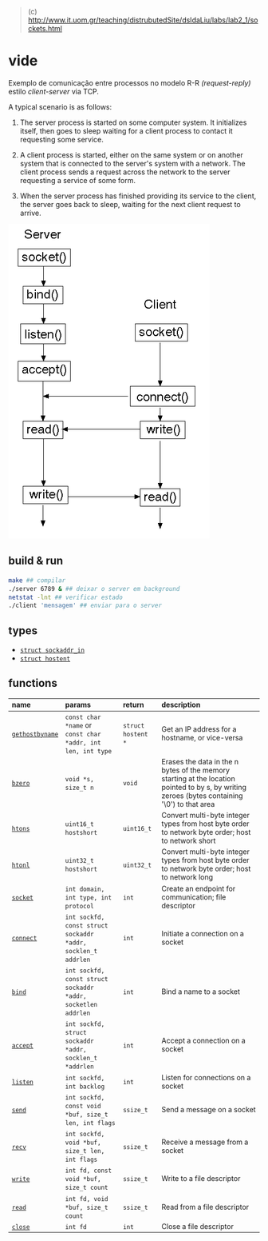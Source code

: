 > (c) http://www.it.uom.gr/teaching/distrubutedSite/dsIdaLiu/labs/lab2_1/sockets.html

# vide
Exemplo de comunicação entre processos no modelo R-R _(request-reply)_ estilo _client-server_ via TCP.

A typical scenario is as follows:
1. The server process is started on some computer system. It initializes itself, then goes to sleep waiting for a client process to contact it requesting some service.

2. A client process is started, either on the same system or on another system that is connected to the server's system with a network. The client process sends a request across the network to the server requesting a service of some form.
3. When the server process has finished providing its service to the client, the server goes back to sleep, waiting for the next client request to arrive.


[![tcp-seq-diagram](./tcp_seq.gif)]()

## build & run

```bash
make ## compilar
./server 6789 & ## deixar o server em background
netstat -lnt ## verificar estado
./client 'mensagem' ## enviar para o server
```

## types
- [`struct sockaddr_in`](https://www.gta.ufrj.br/ensino/eel878/sockets/sockaddr_inman.html)
- [`struct hostent`](https://www.gnu.org/software/libc/manual/html_node/Host-Names.html)

## functions
name | params | return  | description
:----|:-------|:--------|:-----------
[`gethostbyname`](https://www.gta.ufrj.br/ensino/eel878/sockets/gethostbynameman.html) | `const char *name` or <br> `const char *addr, int len, int type` | `struct hostent *` | Get an IP address for a hostname, or vice-versa
[`bzero`](http://man7.org/linux/man-pages/man3/bzero.3.html) | `void *s, size_t n` | `void` |  Erases the data in the n bytes of the memory starting at the location pointed to by s, by writing zeroes (bytes containing '\0') to that area
[`htons`](https://www.gta.ufrj.br/ensino/eel878/sockets/htonsman.html) | `uint16_t hostshort` | `uint16_t` | Convert multi-byte integer types from host byte order to network byte order; host to network short
[`htonl`](https://www.gta.ufrj.br/ensino/eel878/sockets/htonsman.html) | `uint32_t hostshort` | `uint32_t` | Convert multi-byte integer types from host byte order to network byte order; host to network long
[`socket`](http://man7.org/linux/man-pages/man2/socket.2.html) | `int domain, int type, int protocol` | `int` | Create an endpoint for communication; file descriptor
[`connect`](http://man7.org/linux/man-pages/man2/connect.2.html) | `int sockfd, const struct sockaddr *addr, socklen_t addrlen` | `int` | Initiate a connection on a socket
[`bind`](http://man7.org/linux/man-pages/man2/bind.2.html) | `int sockfd, const struct sockaddr *addr, socketlen addrlen` | `int` | Bind a name to a socket
[`accept`](http://man7.org/linux/man-pages/man2/accept.2.html) | `int sockfd, struct sockaddr *addr, socklen_t *addrlen` | `int` | Accept a connection on a socket
[`listen`](https://linux.die.net/man/2/listen) | `int sockfd, int backlog` | `int` | Listen for connections on a socket
[`send`](http://man7.org/linux/man-pages/man2/sendmsg.2.html) | `int sockfd, const void *buf, size_t len, int flags` | `ssize_t` | Send a message on a socket
[`recv`](http://man7.org/linux/man-pages/man2/recvmsg.2.html) | `int sockfd, void *buf, size_t len, int flags` | `ssize_t` | Receive a message from a socket
[`write`](http://man7.org/linux/man-pages/man2/write.2.html) | `int fd, const void *buf, size_t count` | `ssize_t` | Write to a file descriptor
[`read`](http://man7.org/linux/man-pages/man2/read.2.html) | `int fd, void *buf, size_t count` | `ssize_t` | Read from a file descriptor
[`close`](http://man7.org/linux/man-pages/man2/close.2.html) | `int fd` | `int` | Close a file descriptor